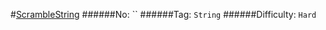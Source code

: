 #[ScrambleString](https://leetcode.com/problems/scramble-string/)
######No: ``
######Tag: `String`
######Difficulty: `Hard`
